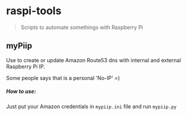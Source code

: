 # raspi-tools
> Scripts to automate somethings with Raspberry Pi

## myPiip
Use to create or update Amazon Route53 dns with internal and external Raspberry Pi IP.

Some people says that is a personal 'No-IP' =)

##### How to use:
Just put your Amazon credentials in ```mypiip.ini``` file and run ```mypiip.py```
